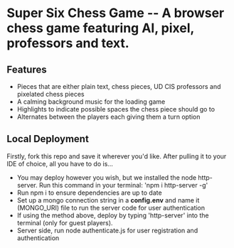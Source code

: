 # Super Six Chess Game -- A browser chess game featuring AI, pixel, professors and text.
## Features
- Pieces that are either plain text, chess pieces, UD CIS professors and pixelated chess pieces
- A calming background music for the loading game
- Highlights to indicate possible spaces the chess piece should go to
- Alternates between the players each giving them a turn option

## Local Deployment
Firstly, fork this repo and save it wherever you'd like. After pulling it to your IDE of choice, all you have to do is...
- You may deploy however you wish, but we installed the node http-server. Run this command in your terminal: 'npm i http-server -g'
- Run npm i to ensure dependencies are up to date
- Set up a mongo connection string in a **config.env** and name it (MONGO_URI) file to run the server code for user authentication
- If using the method above, deploy by typing 'http-server' into the terminal (only for guest players).
- Server side, run node authenticate.js for user registration and authentication